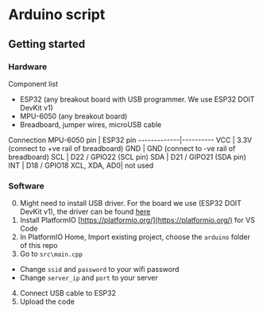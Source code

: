 # Arduino script
## Getting started

### Hardware

Component list
- ESP32 (any breakout board with USB programmer. We use ESP32 DOIT DevKit v1)
- MPU-6050 (any breakout board)
- Breadboard, jumper wires, microUSB cable

Connection
MPU-6050 pin | ESP32 pin
-------------|----------
VCC          | 3.3V (connect to +ve rail of breadboard)
GND          | GND (connect to -ve rail of breadboard)
SCL          | D22 / GPIO22 (SCL pin)
SDA          | D21 / GIPO21 (SDA pin)
INT          | D18 / GPIO18
XCL, XDA, AD0| not used


### Software
0. Might need to install USB driver. For the board we use (ESP32 DOIT DevKit v1), the driver can be found [here](https://www.silabs.com/developers/usb-to-uart-bridge-vcp-drivers)
1. Install PlatformIO [https://platformio.org/](https://platformio.org/) for VS Code
2. In PlatformIO Home, Import existing project, choose the `arduino` folder of this repo
3. Go to `src\main.cpp`
- Change `ssid` and `password` to your wifi password
- Change `server_ip` and `port` to your server
4. Connect USB cable to ESP32
5. Upload the code